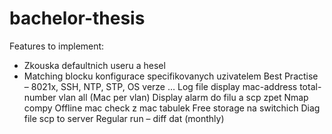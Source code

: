 # bachelor-thesis
Features to implement:

* Zkouska defaultnich useru a hesel
* Matching blocku konfigurace specifikovanych uzivatelem
Best Practise – 8021x, SSH, NTP, STP, OS verze …
Log file
display mac-address total-number vlan all (Mac per vlan)
Display alarm do filu a scp zpet
Nmap compy 
Offline mac check z mac tabulek
Free storage na switchich
Diag file scp to server
Regular run – diff dat (monthly)
